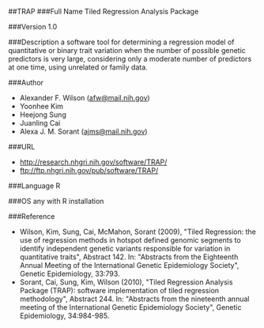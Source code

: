 ##TRAP
###Full Name
Tiled Regression Analysis Package

###Version
1.0

###Description
a software tool for determining a regression model of quantitative or binary trait variation when the number of possible genetic predictors is very large, considering only a moderate number of predictors at one time, using unrelated or family data.

###Author
* Alexander F. Wilson (afw@mail.nih.gov)
* Yoonhee Kim
* Heejong Sung
* Juanling Cai
* Alexa J. M. Sorant (ajms@mail.nih.gov)

###URL
* http://research.nhgri.nih.gov/software/TRAP/
* ftp://ftp.nhgri.nih.gov/pub/software/TRAP/

###Language
R

###OS
any with R installation

###Reference
* Wilson, Kim, Sung, Cai, McMahon, Sorant (2009), "Tiled Regression: the use of regression methods in hotspot defined genomic segments to identify independent genetic variants responsible for variation in quantitative traits", Abstract 142\. In: "Abstracts from the Eighteenth Annual Meeting of the International Genetic Epidemiology Society", Genetic Epidemiology, 33:793.
* Sorant, Cai, Sung, Kim, Wilson (2010), "Tiled Regression Analysis Package (TRAP): software implementation of tiled regression methodology", Abstract 244. In: "Abstracts from the nineteenth annual meeting of the International Genetic Epidemiology Society", Genetic Epidemiology, 34:984-985.


